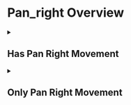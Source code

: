 # Pan_right Overview

<details>
<summary><h2>Has Pan Right Movement</h2></summary>


<h3>🔵 Label Name:</h3>
<code>has_pan_right</code>


<h3>📖 Definition:</h3>
Does the camera pan right in the scene?

<details>
<summary><h4> Question (Definition)</h4></summary>

- Does the camera pan rightward in the scene?

- Does the camera pan from left to right?

- Does the camera pan rightward?

- Is the camera panning right in the scene?

- Is the camera panning rightward?

- Is the camera panning from left to right?

- Does the camera execute a pan movement to the right?

</details>

<details>
<summary><h4> Alternative Question</h4></summary>

- Does the camera pan right (not move/truck right)?

- Does the shot feature a camera pan to the right (rotating, not moving sideways)?

- Is the camera rotating right on its axis (not trucking right)?

- Is this a rightward panning shot?

- Is this a right panning motion (not lateral movement)?

- Is the camera rotating to the right?

- Does the view shift from left to right?

- Is the camera turning rightward?

- Does the camera sweep to the right?

- Is the camera swiveling right?

- Is the camera pivoting right?

- Does the camera move horizontally from left to right?

- Is this a horizontal camera movement from left to right?

</details>

<details>
<summary><h4> Prompt (Definition)</h4></summary>

- A shot where the camera pans right.

- A shot where the camera pans rightward.

- A shot where the camera pans from left to right.

- The camera pans rightward.

- The camera pans right in the scene.

- The camera pans from left to right.

- A video featuring a rightward panning movement.

</details>

<details>
<summary><h4> Alternative Prompt</h4></summary>

- A scene where the camera pans right (not trucks/moves right).

- A shot with a right panning motion (camera rotating, not moving sideways).

- A video where the camera rotates right on its axis, not trucking right.

- A scene featuring a right panning camera movement (not lateral movement).

- A shot where the camera pans right without sideways translation.

- A video demonstrating a pure right panning motion (rotating, not trucking).

- A scene where the camera rotates to the right.

- A shot where the view shifts from left to right.

- A video where the camera turns rightward.

- A scene where the camera sweeps to the right.

- A shot with rightward camera rotation.

- A video where the camera swivels right.

- A scene where the camera pivots right.

- A shot with horizontal camera movement from left to right.

</details>

<h4>🟢 Positive:</h4>
<code>self.cam_motion.pan_right is True</code>

<h4>🔴 Negative:</h4>
<code>self.cam_motion.pan_right is False</code>

<details>
<summary><h4>🔴 Negative (Easy)</h4></summary>

- <b>panning_left</b>: <code>self.cam_motion.pan_left is True</code>

</details>

<details>
<summary><h4>🔴 Negative (Hard)</h4></summary>

- <b>moving_right</b>: <code>self.cam_motion.right is True and self.cam_motion.pan_right is False</code>

</details>

</details>

<details>
<summary><h2>Only Pan Right Movement</h2></summary>


<h3>🔵 Label Name:</h3>
<code>only_pan_right</code>


<h3>📖 Definition:</h3>
Does the camera only pan from left to right?

<details>
<summary><h4> Question (Definition)</h4></summary>

- Does the camera only pan right in the scene, without any other camera movements?

- Does the camera only pan rightward, without any other camera movements?

- Does the camera only pan rightward?

- Is this a rightward panning shot?

- Is this a panning shot from left to right?

- Is the camera only panning rightward?

- Is the camera movement purely a rightward pan?

- Is this exclusively a right panning shot?

- Does the camera only execute a pan movement to the right?

- Is this purely a right panning motion (no trucking or other movements)?

- Does the shot feature only a camera pan to the right (rotating, not moving sideways)?

- Is the camera only rotating right on its axis (no trucking or other movements)?

</details>

<details>
<summary><h4> Alternative Question</h4></summary>

- Is the camera only rotating to the right?

- Does the camera just turn rightward?

- Is the movement limited to a right rotation?

- Is this just a rightward sweep of the camera?

- Is the camera only swiveling right?

- Is the camera just pivoting right?

- Is this strictly a horizontal movement from left to right?

- Does the camera only move horizontally from left to right?

</details>

<details>
<summary><h4> Prompt (Definition)</h4></summary>

- A shot where the camera only pans right.

- A shot where the camera only pans rightward.

- A shot where the camera only pans from left to right.

- The camera only pans rightward.

- The camera only pans right in the scene.

- The camera only pans from left to right.

- A scene where the camera pans right only (not trucks/moves right).

- A video with pure right panning motion (rotating only, no translation).

- A shot with a right panning motion (camera rotating, not moving sideways).

- A video where the camera only rotates right on its axis.

- A shot demonstrating exclusively right panning motion (no trucking).

</details>

<details>
<summary><h4> Alternative Prompt</h4></summary>

- A video featuring exclusively rightward panning movement.

- A video featuring a rightward panning movement.

- A scene with only a right panning motion (no trucking or other movements).

- A shot containing only a rightward pan (camera rotating, not moving sideways).

- A scene with nothing but a right panning camera movement (no lateral movement).

- A scene where the camera only rotates to the right.

- A shot with just a rightward turning motion.

- A video showing only a right sweeping movement.

- A scene limited to rightward camera rotation.

- A shot where the camera just swivels right.

- A video where the camera only pivots right.

- A scene with just horizontal camera movement from left to right.

</details>

<h4>🟢 Positive:</h4>
<code>self.cam_motion.pan_right is True and self.cam_motion.check_if_no_motion(exclude=['pan_right'])</code>

<h4>🔴 Negative:</h4>
<code>self.cam_motion.pan_right is False or not self.cam_motion.check_if_no_motion(exclude=['pan_right'])</code>

<details>
<summary><h4>🔴 Negative (Easy)</h4></summary>

- <b>panning_left</b>: <code>self.cam_motion.pan_left is True</code>

- <b>only_panning_left</b>: <code>self.cam_motion.pan_left is True and self.cam_motion.check_if_no_motion(exclude=['pan_left'])</code>

</details>

<details>
<summary><h4>🔴 Negative (Hard)</h4></summary>

- <b>moving_right</b>: <code>self.cam_motion.right is True and self.cam_motion.pan_right is False</code>

- <b>compound_motion_with_pan_right</b>: <code>self.cam_motion.pan_right is True and not self.cam_motion.check_if_no_motion(exclude=['pan_right'])</code>

</details>

</details>
